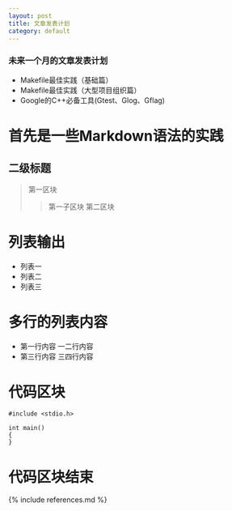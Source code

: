 ```yaml
---
layout: post
title: 文章发表计划
category: default
---
```


### 未来一个月的文章发表计划

* Makefile最佳实践（基础篇）
* Makefile最佳实践（大型项目组织篇）
* Google的C++必备工具(Gtest、Glog、Gflag)

# 首先是一些Markdown语法的实践

## 二级标题

> 第一区块
>> 第一子区块
> 第二区块

# 列表输出
* 列表一
* 列表二
* 列表三

# 多行的列表内容
* 第一行内容
  一二行内容
* 第三行内容
  三四行内容

# 代码区块
	#include <stdio.h>
	
	int main()
	{
	}

# 代码区块结束

{% include references.md %}
